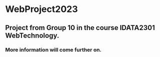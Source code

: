 # WebProject2023
## Project from Group 10 in the course IDATA2301 WebTechnology.
### More information will come further on.
